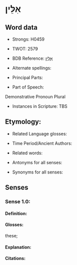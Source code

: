 # אִלֵּין

<!-- Status: S2="NeedsEdits" -->
<!-- Lexica used for edits:   -->

## Word data

* Strongs: H0459

* TWOT: 2579

* BDB Reference: [אִלֵּין](rc://en/bdb/dict/xa.aq.aa)

* Alternate spellings:

* Principal Parts:

* Part of Speech:

Demonstrative Pronoun Plural

* Instances in Scripture: TBS

## Etymology:

* Related Language glosses:

* Time Period/Ancient Authors:

* Related words:

* Antonyms for all senses:

* Synonyms for all senses:

## Senses

### Sense 1.0:

#### Definition:

#### Glosses:

these; 

#### Explanation:

#### Citations:



